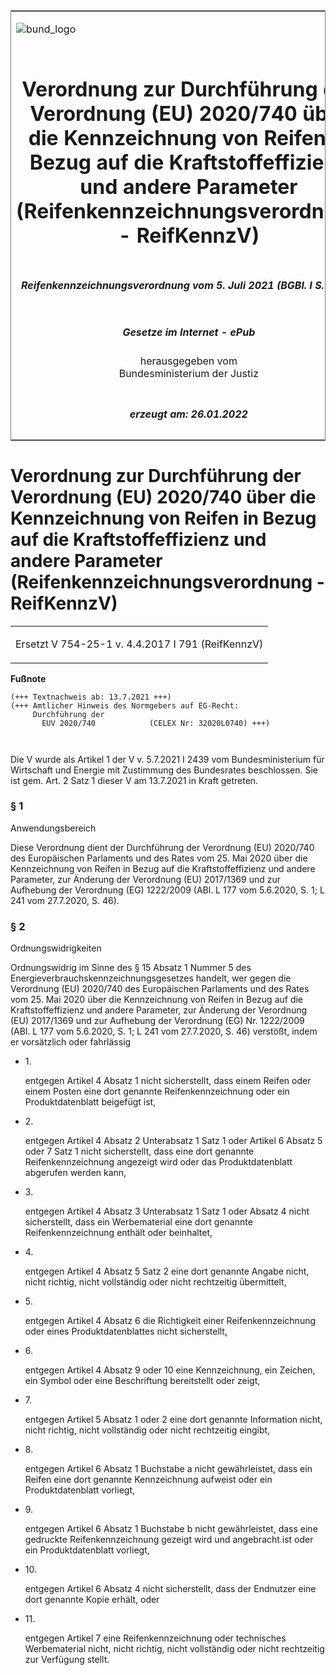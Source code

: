 <span id="DECKBLATT.html"></span>

<table border="0" frame="border" width="100%">

<tr valign="top">

<td align="left">

![bund\_logo](BfJ_2021_Web_de_de.gif)

</td>

<td align="right">

 

</td>

</tr>

<tr align="center" valign="middle">

<td colspan="2">

# Verordnung zur Durchführung der Verordnung (EU) 2020/740 über die Kennzeichnung von Reifen in Bezug auf die Kraftstoffeffizienz und andere Parameter (Reifenkennzeichnungsverordnung - ReifKennzV)

</td>

</tr>

<tr align="center" valign="middle">

<td colspan="2">

##### Reifenkennzeichnungsverordnung vom 5. Juli 2021 (BGBl. I S. 2439)

</td>

</tr>

<tr align="center" valign="middle">

<td colspan="2">

  
  

##### Gesetze im Internet - ePub  
  
herausgegeben vom  
Bundesministerium der Justiz

</td>

</tr>

<tr align="center" valign="bottom">

<td colspan="2">

  
  

##### erzeugt am: 26.01.2022

</td>

</tr>

</table>

<span id="BJNR243910021.html"></span>

# Verordnung zur Durchführung der Verordnung (EU) 2020/740 über die Kennzeichnung von Reifen in Bezug auf die Kraftstoffeffizienz und andere Parameter (Reifenkennzeichnungsverordnung - ReifKennzV)

<div>

<div class="jnhtml">

<table width="100%">

<colgroup>

<col width="10%">

</col>

<col width="90%">

</col>

</colgroup>

<tr>

<td colspan="2">

Ersetzt V 754-25-1 v. 4.4.2017 I 791 (ReifKennzV)

</div>

</div>

</td>

</tr>

</table>

</div>

</div>

<div>

  
**Fußnote**

<div class="jnhtml">

<div>

<div class="jurAbsatz">

  

``` 
(+++ Textnachweis ab: 13.7.2021 +++)
(+++ Amtlicher Hinweis des Normgebers auf EG-Recht:
     Durchführung der
       EUV 2020/740            (CELEX Nr: 32020L0740) +++)

 
```

Die V wurde als Artikel 1 der V v. 5.7.2021 I 2439 vom Bundesministerium
für Wirtschaft und Energie mit Zustimmung des Bundesrates beschlossen.
Sie ist gem. Art. 2 Satz 1 dieser V am 13.7.2021 in Kraft getreten.

</div>

</div>

</div>

</div>

<span id="BJNR243910021BJNE000100000.html"></span>

### § 1  
Anwendungsbereich

<div>

<div class="jnhtml">

<div>

<div class="jurAbsatz">

Diese Verordnung dient der Durchführung der Verordnung (EU) 2020/740 des
Europäischen Parlaments und des Rates vom 25. Mai 2020 über die
Kennzeichnung von Reifen in Bezug auf die Kraftstoffeffizienz und andere
Parameter, zur Änderung der Verordnung (EU) 2017/1369 und zur Aufhebung
der Verordnung (EG) 1222/2009 (ABl. L 177 vom 5.6.2020, S. 1; L 241 vom
27.7.2020, S. 46).

</div>

</div>

</div>

</div>

<span id="BJNR243910021BJNE000200000.html"></span>

### § 2  
Ordnungswidrigkeiten

<div>

<div class="jnhtml">

<div>

<div class="jurAbsatz">

Ordnungswidrig im Sinne des § 15 Absatz 1 Nummer 5 des
Energieverbrauchskennzeichnungsgesetzes handelt, wer gegen die
Verordnung (EU) 2020/740 des Europäischen Parlaments und des Rates vom
25. Mai 2020 über die Kennzeichnung von Reifen in Bezug auf die
Kraftstoffeffizienz und andere Parameter, zur Änderung der Verordnung
(EU) 2017/1369 und zur Aufhebung der Verordnung (EG) Nr. 1222/2009 (ABl.
L 177 vom 5.6.2020, S. 1; L 241 vom 27.7.2020, S. 46) verstößt, indem er
vorsätzlich oder fahrlässig

  - 1\.
    
    <div>
    
    entgegen Artikel 4 Absatz 1 nicht sicherstellt, dass einem Reifen
    oder einem Posten eine dort genannte Reifenkennzeichnung oder ein
    Produktdatenblatt beigefügt ist,
    
    </div>

  - 2\.
    
    <div>
    
    entgegen Artikel 4 Absatz 2 Unterabsatz 1 Satz 1 oder Artikel 6
    Absatz 5 oder 7 Satz 1 nicht sicherstellt, dass eine dort genannte
    Reifenkennzeichnung angezeigt wird oder das Produktdatenblatt
    abgerufen werden kann,
    
    </div>

  - 3\.
    
    <div>
    
    entgegen Artikel 4 Absatz 3 Unterabsatz 1 Satz 1 oder Absatz 4 nicht
    sicherstellt, dass ein Werbematerial eine dort genannte
    Reifenkennzeichnung enthält oder beinhaltet,
    
    </div>

  - 4\.
    
    <div>
    
    entgegen Artikel 4 Absatz 5 Satz 2 eine dort genannte Angabe nicht,
    nicht richtig, nicht vollständig oder nicht rechtzeitig übermittelt,
    
    </div>

  - 5\.
    
    <div>
    
    entgegen Artikel 4 Absatz 6 die Richtigkeit einer
    Reifenkennzeichnung oder eines Produktdatenblattes nicht
    sicherstellt,
    
    </div>

  - 6\.
    
    <div>
    
    entgegen Artikel 4 Absatz 9 oder 10 eine Kennzeichnung, ein Zeichen,
    ein Symbol oder eine Beschriftung bereitstellt oder zeigt,
    
    </div>

  - 7\.
    
    <div>
    
    entgegen Artikel 5 Absatz 1 oder 2 eine dort genannte Information
    nicht, nicht richtig, nicht vollständig oder nicht rechtzeitig
    eingibt,
    
    </div>

  - 8\.
    
    <div>
    
    entgegen Artikel 6 Absatz 1 Buchstabe a nicht gewährleistet, dass
    ein Reifen eine dort genannte Kennzeichnung aufweist oder ein
    Produktdatenblatt vorliegt,
    
    </div>

  - 9\.
    
    <div>
    
    entgegen Artikel 6 Absatz 1 Buchstabe b nicht gewährleistet, dass
    eine gedruckte Reifenkennzeichnung gezeigt wird und angebracht ist
    oder ein Produktdatenblatt vorliegt,
    
    </div>

  - 10\.
    
    <div>
    
    entgegen Artikel 6 Absatz 4 nicht sicherstellt, dass der Endnutzer
    eine dort genannte Kopie erhält, oder
    
    </div>

  - 11\.
    
    <div>
    
    entgegen Artikel 7 eine Reifenkennzeichnung oder technisches
    Werbematerial nicht, nicht richtig, nicht vollständig oder nicht
    rechtzeitig zur Verfügung stellt.
    
    </div>

</div>

</div>

</div>

</div>
